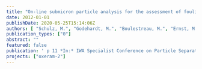 ```yaml
---
title: "On-line submicron particle analysis for the assessment of fouling potential in tertiary membrane filtration."
date: 2012-01-01
publishDate: 2020-05-25T15:14:06Z
authors: [ "Schulz, M.", "Godehardt, M.", "Boulestreau, M.", "Ernst, M.", "miehe", "Lesjean, B.", "Jekel, M." ]
publication_types: ["0"]
abstract: ""
featured: false
publication: ' p 11 *In:* IWA Specialist Conference on Particle Separation.. Berlin, Germany. 18-20 June 2012'
projects: ["oxeram-2"]
---
```


